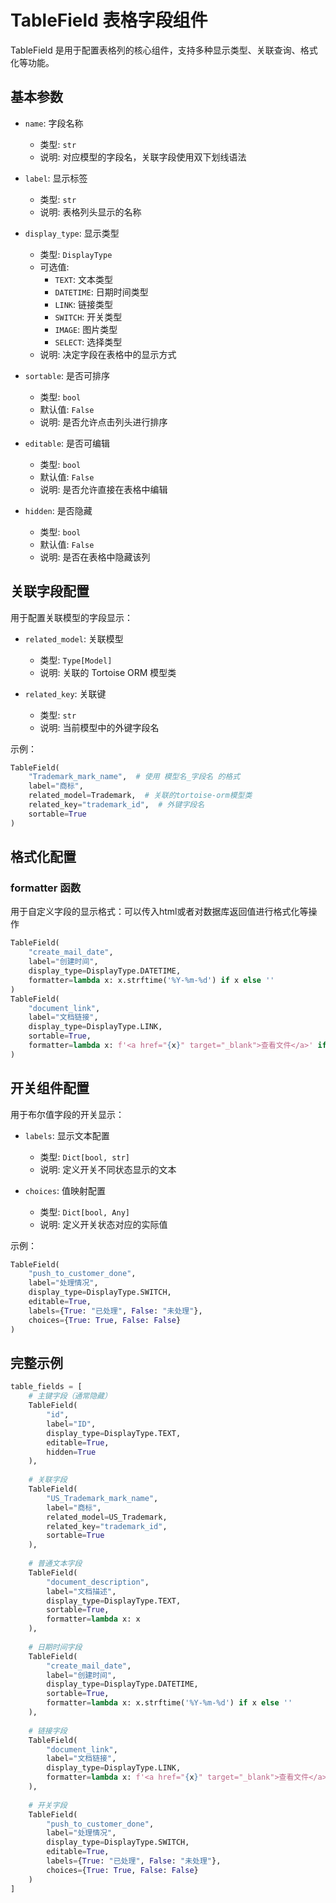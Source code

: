 # TableField 表格字段组件

TableField 是用于配置表格列的核心组件，支持多种显示类型、关联查询、格式化等功能。

## 基本参数

- `name`: 字段名称
    - 类型: `str`
    - 说明: 对应模型的字段名，关联字段使用双下划线语法

- `label`: 显示标签
    - 类型: `str`
    - 说明: 表格列头显示的名称

- `display_type`: 显示类型
    - 类型: `DisplayType`
    - 可选值:
        - `TEXT`: 文本类型
        - `DATETIME`: 日期时间类型
        - `LINK`: 链接类型
        - `SWITCH`: 开关类型
        - `IMAGE`: 图片类型
        - `SELECT`: 选择类型
    - 说明: 决定字段在表格中的显示方式

- `sortable`: 是否可排序
    - 类型: `bool`
    - 默认值: `False`
    - 说明: 是否允许点击列头进行排序

- `editable`: 是否可编辑
    - 类型: `bool`
    - 默认值: `False`
    - 说明: 是否允许直接在表格中编辑

- `hidden`: 是否隐藏
    - 类型: `bool`
    - 默认值: `False`
    - 说明: 是否在表格中隐藏该列

## 关联字段配置

用于配置关联模型的字段显示：

- `related_model`: 关联模型
    - 类型: `Type[Model]`
    - 说明: 关联的 Tortoise ORM 模型类

- `related_key`: 关联键
    - 类型: `str`
    - 说明: 当前模型中的外键字段名

示例：
```python
TableField(
    "Trademark_mark_name",  # 使用 模型名_字段名 的格式
    label="商标",
    related_model=Trademark,  # 关联的tortoise-orm模型类
    related_key="trademark_id",  # 外键字段名
    sortable=True
)
```

## 格式化配置

### formatter 函数

用于自定义字段的显示格式：可以传入html或者对数据库返回值进行格式化等操作

```python
TableField(
    "create_mail_date",
    label="创建时间",
    display_type=DisplayType.DATETIME,
    formatter=lambda x: x.strftime('%Y-%m-%d') if x else ''
)
TableField(
    "document_link", 
    label="文档链接", 
    display_type=DisplayType.LINK,
    sortable=True,
    formatter=lambda x: f'<a href="{x}" target="_blank">查看文件</a>' if x else ''
)
```

## 开关组件配置

用于布尔值字段的开关显示：

- `labels`: 显示文本配置
    - 类型: `Dict[bool, str]`
    - 说明: 定义开关不同状态显示的文本

- `choices`: 值映射配置
    - 类型: `Dict[bool, Any]`
    - 说明: 定义开关状态对应的实际值

示例：
```python
TableField(
    "push_to_customer_done",
    label="处理情况",
    display_type=DisplayType.SWITCH,
    editable=True,
    labels={True: "已处理", False: "未处理"},
    choices={True: True, False: False}
)
```

## 完整示例

```python
table_fields = [
    # 主键字段（通常隐藏）
    TableField(
        "id", 
        label="ID", 
        display_type=DisplayType.TEXT, 
        editable=True, 
        hidden=True
    ),
    
    # 关联字段
    TableField(
        "US_Trademark_mark_name",
        label="商标",
        related_model=US_Trademark,
        related_key="trademark_id",
        sortable=True
    ),
    
    # 普通文本字段
    TableField(
        "document_description", 
        label="文档描述", 
        display_type=DisplayType.TEXT, 
        sortable=True, 
        formatter=lambda x: x
    ),
    
    # 日期时间字段
    TableField(
        "create_mail_date", 
        label="创建时间", 
        display_type=DisplayType.DATETIME, 
        sortable=True, 
        formatter=lambda x: x.strftime('%Y-%m-%d') if x else ''
    ),
    
    # 链接字段
    TableField(
        "document_link", 
        label="文档链接", 
        display_type=DisplayType.LINK,
        formatter=lambda x: f'<a href="{x}" target="_blank">查看文件</a>' if x else ''
    ),
    
    # 开关字段
    TableField(
        "push_to_customer_done", 
        label="处理情况",
        display_type=DisplayType.SWITCH,
        editable=True,
        labels={True: "已处理", False: "未处理"},
        choices={True: True, False: False}
    )
]
```
